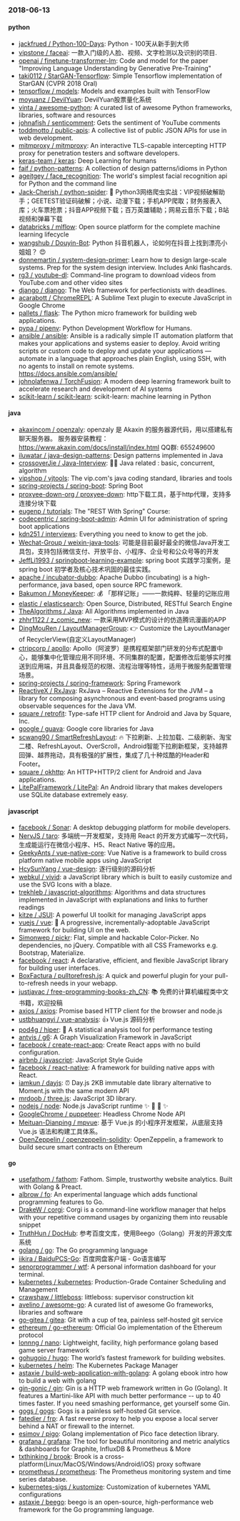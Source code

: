 ### 2018-06-13

#### python
* [jackfrued / Python-100-Days](https://github.com/jackfrued/Python-100-Days): Python - 100天从新手到大师
* [vipstone / faceai](https://github.com/vipstone/faceai): 一款入门级的人脸、视频、文字检测以及识别的项目.
* [openai / finetune-transformer-lm](https://github.com/openai/finetune-transformer-lm): Code and model for the paper "Improving Language Understanding by Generative Pre-Training"
* [taki0112 / StarGAN-Tensorflow](https://github.com/taki0112/StarGAN-Tensorflow): Simple Tensorflow implementation of StarGAN (CVPR 2018 Oral)
* [tensorflow / models](https://github.com/tensorflow/models): Models and examples built with TensorFlow
* [moyuanz / DevilYuan](https://github.com/moyuanz/DevilYuan): DevilYuan股票量化系统
* [vinta / awesome-python](https://github.com/vinta/awesome-python): A curated list of awesome Python frameworks, libraries, software and resources
* [johnafish / senticomment](https://github.com/johnafish/senticomment): Gets the sentiment of YouTube comments
* [toddmotto / public-apis](https://github.com/toddmotto/public-apis): A collective list of public JSON APIs for use in web development.
* [mitmproxy / mitmproxy](https://github.com/mitmproxy/mitmproxy): An interactive TLS-capable intercepting HTTP proxy for penetration testers and software developers.
* [keras-team / keras](https://github.com/keras-team/keras): Deep Learning for humans
* [faif / python-patterns](https://github.com/faif/python-patterns): A collection of design patterns/idioms in Python
* [ageitgey / face_recognition](https://github.com/ageitgey/face_recognition): The world's simplest facial recognition api for Python and the command line
* [Jack-Cherish / python-spider](https://github.com/Jack-Cherish/python-spider): 🌈 Python3网络爬虫实战：VIP视频破解助手；GEETEST验证码破解；小说、动漫下载；手机APP爬取；财务报表入库；火车票抢票；抖音APP视频下载；百万英雄辅助；网易云音乐下载；B站视频和弹幕下载
* [databricks / mlflow](https://github.com/databricks/mlflow): Open source platform for the complete machine learning lifecycle
* [wangshub / Douyin-Bot](https://github.com/wangshub/Douyin-Bot): Python 抖音机器人，论如何在抖音上找到漂亮小姐姐？ 😍
* [donnemartin / system-design-primer](https://github.com/donnemartin/system-design-primer): Learn how to design large-scale systems. Prep for the system design interview. Includes Anki flashcards.
* [rg3 / youtube-dl](https://github.com/rg3/youtube-dl): Command-line program to download videos from YouTube.com and other video sites
* [django / django](https://github.com/django/django): The Web framework for perfectionists with deadlines.
* [acarabott / ChromeREPL](https://github.com/acarabott/ChromeREPL): A Sublime Text plugin to execute JavaScript in Google Chrome
* [pallets / flask](https://github.com/pallets/flask): The Python micro framework for building web applications.
* [pypa / pipenv](https://github.com/pypa/pipenv): Python Development Workflow for Humans.
* [ansible / ansible](https://github.com/ansible/ansible): Ansible is a radically simple IT automation platform that makes your applications and systems easier to deploy. Avoid writing scripts or custom code to deploy and update your applications — automate in a language that approaches plain English, using SSH, with no agents to install on remote systems. https://docs.ansible.com/ansible/
* [johnolafenwa / TorchFusion](https://github.com/johnolafenwa/TorchFusion): A modern deep learning framework built to accelerate research and development of AI systems
* [scikit-learn / scikit-learn](https://github.com/scikit-learn/scikit-learn): scikit-learn: machine learning in Python

#### java
* [akaxincom / openzaly](https://github.com/akaxincom/openzaly): openzaly 是 Akaxin 的服务器源代码，用以搭建私有聊天服务器。 服务器安装教程： https://www.akaxin.com/docs/install/index.html QQ群: 655249600
* [iluwatar / java-design-patterns](https://github.com/iluwatar/java-design-patterns): Design patterns implemented in Java
* [crossoverJie / Java-Interview](https://github.com/crossoverJie/Java-Interview): 👨‍🎓 Java related : basic, concurrent, algorithm
* [vipshop / vjtools](https://github.com/vipshop/vjtools): The vip.com's java coding standard, libraries and tools
* [spring-projects / spring-boot](https://github.com/spring-projects/spring-boot): Spring Boot
* [proxyee-down-org / proxyee-down](https://github.com/proxyee-down-org/proxyee-down): http下载工具，基于http代理，支持多连接分块下载
* [eugenp / tutorials](https://github.com/eugenp/tutorials): The "REST With Spring" Course:
* [codecentric / spring-boot-admin](https://github.com/codecentric/spring-boot-admin): Admin UI for administration of spring boot applications
* [kdn251 / interviews](https://github.com/kdn251/interviews): Everything you need to know to get the job.
* [Wechat-Group / weixin-java-tools](https://github.com/Wechat-Group/weixin-java-tools): 可能是目前最好最全的微信Java开发工具包，支持包括微信支付、开放平台、小程序、企业号和公众号等的开发
* [JeffLi1993 / springboot-learning-example](https://github.com/JeffLi1993/springboot-learning-example): spring boot 实践学习案例，是 spring boot 初学者及核心技术巩固的最佳实践。
* [apache / incubator-dubbo](https://github.com/apache/incubator-dubbo): Apache Dubbo (incubating) is a high-performance, java based, open source RPC framework.
* [Bakumon / MoneyKeeper](https://github.com/Bakumon/MoneyKeeper): 💰 「那样记账」——一款纯粹、轻量的记账应用
* [elastic / elasticsearch](https://github.com/elastic/elasticsearch): Open Source, Distributed, RESTful Search Engine
* [TheAlgorithms / Java](https://github.com/TheAlgorithms/Java): All Algorithms implemented in Java
* [zhhr1122 / z_comic_new](https://github.com/zhhr1122/z_comic_new): 一款采用MVP模式的设计的仿造腾讯漫画的APP
* [DingMouRen / LayoutManagerGroup](https://github.com/DingMouRen/LayoutManagerGroup): 👉 Customize the LayoutManager of RecyclerView(自定义LayoutManager)
* [ctripcorp / apollo](https://github.com/ctripcorp/apollo): Apollo（阿波罗）是携程框架部门研发的分布式配置中心，能够集中化管理应用不同环境、不同集群的配置，配置修改后能够实时推送到应用端，并且具备规范的权限、流程治理等特性，适用于微服务配置管理场景。
* [spring-projects / spring-framework](https://github.com/spring-projects/spring-framework): Spring Framework
* [ReactiveX / RxJava](https://github.com/ReactiveX/RxJava): RxJava – Reactive Extensions for the JVM – a library for composing asynchronous and event-based programs using observable sequences for the Java VM.
* [square / retrofit](https://github.com/square/retrofit): Type-safe HTTP client for Android and Java by Square, Inc.
* [google / guava](https://github.com/google/guava): Google core libraries for Java
* [scwang90 / SmartRefreshLayout](https://github.com/scwang90/SmartRefreshLayout): 🔥 下拉刷新、上拉加载、二级刷新、淘宝二楼、RefreshLayout、OverScroll，Android智能下拉刷新框架，支持越界回弹、越界拖动，具有极强的扩展性，集成了几十种炫酷的Header和 Footer。
* [square / okhttp](https://github.com/square/okhttp): An HTTP+HTTP/2 client for Android and Java applications.
* [LitePalFramework / LitePal](https://github.com/LitePalFramework/LitePal): An Android library that makes developers use SQLite database extremely easy.

#### javascript
* [facebook / Sonar](https://github.com/facebook/Sonar): A desktop debugging platform for mobile developers.
* [NervJS / taro](https://github.com/NervJS/taro): 多端统一开发框架，支持用 React 的开发方式编写一次代码，生成能运行在微信小程序、H5、React Native 等的应用。
* [GeekyAnts / vue-native-core](https://github.com/GeekyAnts/vue-native-core): Vue Native is a framework to build cross platform native mobile apps using JavaScript
* [HcySunYang / vue-design](https://github.com/HcySunYang/vue-design): 逐行级别的源码分析
* [webkul / vivid](https://github.com/webkul/vivid): a JavaScript library which is built to easily customize and use the SVG Icons with a blaze.
* [trekhleb / javascript-algorithms](https://github.com/trekhleb/javascript-algorithms): Algorithms and data structures implemented in JavaScript with explanations and links to further readings
* [kitze / JSUI](https://github.com/kitze/JSUI): A powerful UI toolkit for managing JavaScript apps
* [vuejs / vue](https://github.com/vuejs/vue): 🖖 A progressive, incrementally-adoptable JavaScript framework for building UI on the web.
* [Simonwep / pickr](https://github.com/Simonwep/pickr): Flat, simple and hackable Color-Picker. No dependencies, no jQuery. Compatible with all CSS Frameworks e.g. Bootstrap, Materialize.
* [facebook / react](https://github.com/facebook/react): A declarative, efficient, and flexible JavaScript library for building user interfaces.
* [BoxFactura / pulltorefresh.js](https://github.com/BoxFactura/pulltorefresh.js): A quick and powerful plugin for your pull-to-refresh needs in your webapp.
* [justjavac / free-programming-books-zh_CN](https://github.com/justjavac/free-programming-books-zh_CN): 📚 免费的计算机编程类中文书籍，欢迎投稿
* [axios / axios](https://github.com/axios/axios): Promise based HTTP client for the browser and node.js
* [ustbhuangyi / vue-analysis](https://github.com/ustbhuangyi/vue-analysis): 👍 Vue.js 源码分析
* [pod4g / hiper](https://github.com/pod4g/hiper): 🚀 A statistical analysis tool for performance testing
* [antvis / g6](https://github.com/antvis/g6): A Graph Visualization Framework in JavaScript
* [facebook / create-react-app](https://github.com/facebook/create-react-app): Create React apps with no build configuration.
* [airbnb / javascript](https://github.com/airbnb/javascript): JavaScript Style Guide
* [facebook / react-native](https://github.com/facebook/react-native): A framework for building native apps with React.
* [iamkun / dayjs](https://github.com/iamkun/dayjs): ⏰ Day.js 2KB immutable date library alternative to Moment.js with the same modern API
* [mrdoob / three.js](https://github.com/mrdoob/three.js): JavaScript 3D library.
* [nodejs / node](https://github.com/nodejs/node): Node.js JavaScript runtime ✨ 🐢 🚀 ✨
* [GoogleChrome / puppeteer](https://github.com/GoogleChrome/puppeteer): Headless Chrome Node API
* [Meituan-Dianping / mpvue](https://github.com/Meituan-Dianping/mpvue): 基于 Vue.js 的小程序开发框架，从底层支持 Vue.js 语法和构建工具体系。
* [OpenZeppelin / openzeppelin-solidity](https://github.com/OpenZeppelin/openzeppelin-solidity): OpenZeppelin, a framework to build secure smart contracts on Ethereum

#### go
* [usefathom / fathom](https://github.com/usefathom/fathom): Fathom. Simple, trustworthy website analytics. Built with Golang & Preact.
* [albrow / fo](https://github.com/albrow/fo): An experimental language which adds functional programming features to Go.
* [DrakeW / corgi](https://github.com/DrakeW/corgi): Corgi is a command-line workflow manager that helps with your repetitive command usages by organizing them into reusable snippet
* [TruthHun / DocHub](https://github.com/TruthHun/DocHub): 参考百度文库，使用Beego（Golang）开发的开源文库系统
* [golang / go](https://github.com/golang/go): The Go programming language
* [iikira / BaiduPCS-Go](https://github.com/iikira/BaiduPCS-Go): 百度网盘客户端 - Go语言编写
* [senorprogrammer / wtf](https://github.com/senorprogrammer/wtf): A personal information dashboard for your terminal.
* [kubernetes / kubernetes](https://github.com/kubernetes/kubernetes): Production-Grade Container Scheduling and Management
* [crawshaw / littleboss](https://github.com/crawshaw/littleboss): littleboss: supervisor construction kit
* [avelino / awesome-go](https://github.com/avelino/awesome-go): A curated list of awesome Go frameworks, libraries and software
* [go-gitea / gitea](https://github.com/go-gitea/gitea): Git with a cup of tea, painless self-hosted git service
* [ethereum / go-ethereum](https://github.com/ethereum/go-ethereum): Official Go implementation of the Ethereum protocol
* [lonnng / nano](https://github.com/lonnng/nano): Lightweight, facility, high performance golang based game server framework
* [gohugoio / hugo](https://github.com/gohugoio/hugo): The world’s fastest framework for building websites.
* [kubernetes / helm](https://github.com/kubernetes/helm): The Kubernetes Package Manager
* [astaxie / build-web-application-with-golang](https://github.com/astaxie/build-web-application-with-golang): A golang ebook intro how to build a web with golang
* [gin-gonic / gin](https://github.com/gin-gonic/gin): Gin is a HTTP web framework written in Go (Golang). It features a Martini-like API with much better performance -- up to 40 times faster. If you need smashing performance, get yourself some Gin.
* [gogs / gogs](https://github.com/gogs/gogs): Gogs is a painless self-hosted Git service.
* [fatedier / frp](https://github.com/fatedier/frp): A fast reverse proxy to help you expose a local server behind a NAT or firewall to the internet.
* [esimov / pigo](https://github.com/esimov/pigo): Golang implementation of Pico face detection library.
* [grafana / grafana](https://github.com/grafana/grafana): The tool for beautiful monitoring and metric analytics & dashboards for Graphite, InfluxDB & Prometheus & More
* [txthinking / brook](https://github.com/txthinking/brook): Brook is a cross-platform(Linux/MacOS/Windows/Android/iOS) proxy software
* [prometheus / prometheus](https://github.com/prometheus/prometheus): The Prometheus monitoring system and time series database.
* [kubernetes-sigs / kustomize](https://github.com/kubernetes-sigs/kustomize): Customization of kubernetes YAML configurations
* [astaxie / beego](https://github.com/astaxie/beego): beego is an open-source, high-performance web framework for the Go programming language.
